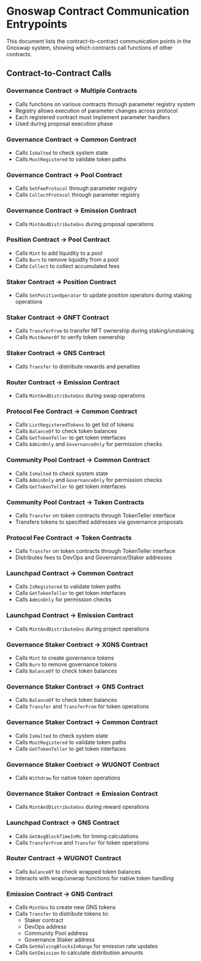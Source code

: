 # Gnoswap Contract Communication Entrypoints

This document lists the contract-to-contract communication points in the Gnoswap system, showing which contracts call functions of other contracts.

## Contract-to-Contract Calls

### Governance Contract → Multiple Contracts
- Calls functions on various contracts through parameter registry system
- Registry allows execution of parameter changes across protocol
- Each registered contract must implement parameter handlers
- Used during proposal execution phase

### Governance Contract → Common Contract
- Calls `IsHalted` to check system state
- Calls `MustRegistered` to validate token paths

### Governance Contract → Pool Contract
- Calls `SetFeeProtocol` through parameter registry
- Calls `CollectProtocol` through parameter registry

### Governance Contract → Emission Contract
- Calls `MintAndDistributeGns` during proposal operations

### Position Contract → Pool Contract
- Calls `Mint` to add liquidity to a pool
- Calls `Burn` to remove liquidity from a pool
- Calls `Collect` to collect accumulated fees

### Staker Contract → Position Contract
- Calls `SetPositionOperator` to update position operators during staking operations

### Staker Contract → GNFT Contract
- Calls `TransferFrom` to transfer NFT ownership during staking/unstaking
- Calls `MustOwnerOf` to verify token ownership

### Staker Contract → GNS Contract
- Calls `Transfer` to distribute rewards and penalties

### Router Contract → Emission Contract
- Calls `MintAndDistributeGns` during swap operations

### Protocol Fee Contract → Common Contract
- Calls `ListRegisteredTokens` to get list of tokens
- Calls `BalanceOf` to check token balances
- Calls `GetTokenTeller` to get token interfaces
- Calls `AdminOnly` and `GovernanceOnly` for permission checks

### Community Pool Contract → Common Contract
- Calls `IsHalted` to check system state
- Calls `AdminOnly` and `GovernanceOnly` for permission checks
- Calls `GetTokenTeller` to get token interfaces

### Community Pool Contract → Token Contracts
- Calls `Transfer` on token contracts through TokenTeller interface
- Transfers tokens to specified addresses via governance proposals

### Protocol Fee Contract → Token Contracts
- Calls `Transfer` on token contracts through TokenTeller interface
- Distributes fees to DevOps and Governance/Staker addresses

### Launchpad Contract → Common Contract
- Calls `IsRegistered` to validate token paths
- Calls `GetTokenTeller` to get token interfaces
- Calls `AdminOnly` for permission checks

### Launchpad Contract → Emission Contract
- Calls `MintAndDistributeGns` during project operations

### Governance Staker Contract → XGNS Contract
- Calls `Mint` to create governance tokens
- Calls `Burn` to remove governance tokens
- Calls `BalanceOf` to check token balances

### Governance Staker Contract → GNS Contract
- Calls `BalanceOf` to check token balances
- Calls `Transfer` and `TransferFrom` for token operations

### Governance Staker Contract → Common Contract
- Calls `IsHalted` to check system state
- Calls `MustRegistered` to validate token paths
- Calls `GetTokenTeller` to get token interfaces

### Governance Staker Contract → WUGNOT Contract
- Calls `Withdraw` for native token operations

### Governance Staker Contract → Emission Contract
- Calls `MintAndDistributeGns` during reward operations

### Launchpad Contract → GNS Contract
- Calls `GetAvgBlockTimeInMs` for timing calculations
- Calls `TransferFrom` and `Transfer` for token operations

### Router Contract → WUGNOT Contract
- Calls `BalanceOf` to check wrapped token balances
- Interacts with wrap/unwrap functions for native token handling

### Emission Contract → GNS Contract
- Calls `MintGns` to create new GNS tokens
- Calls `Transfer` to distribute tokens to:
  - Staker contract
  - DevOps address
  - Community Pool address
  - Governance Staker address
- Calls `GetHalvingBlocksInRange` for emission rate updates
- Calls `GetEmission` to calculate distribution amounts